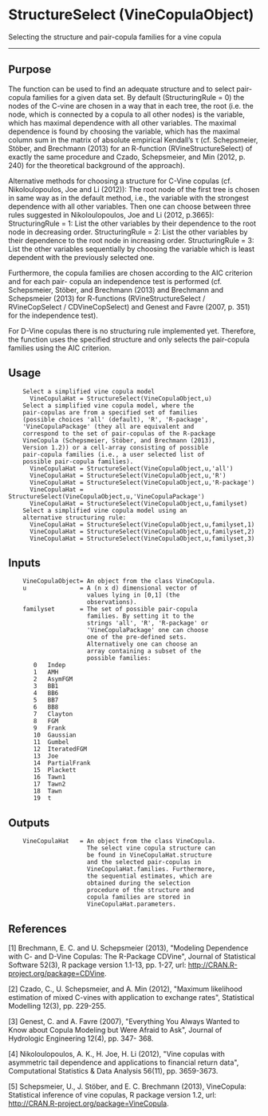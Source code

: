 # StructureSelect (VineCopulaObject)

Selecting the structure and pair-copula families for a vine copula

---
## Purpose
The function can be used to find an adequate structure
        and to select pair-copula families for a given data
        set. By default (StructuringRule = 0) the nodes of
        the C-vine are chosen in a way that in each tree,
        the root (i.e. the node, which is connected by a
        copula to all other nodes) is the variable, which has
        maximal dependence with all other variables. The
        maximal dependence is found by choosing the variable,
        which has the maximal column sum in the matrix of
        absolute empirical Kendall’s τ (cf. Schepsmeier,
        Stöber, and Brechmann (2013) for an R-function
        (RVineStructureSelect) of exactly the same procedure
        and Czado, Schepsmeier, and Min (2012, p. 240) for the
        theoretical background of the approach).
        
Alternative methods for choosing a structure for
        C-Vine copulas (cf. Nikoloulopoulos, Joe and Li
        (2012)):
        The root node of the first tree is chosen in same way
        as in the default method, i.e., the variable with the
        strongest dependence with all other variables. Then
        one can choose between three rules suggested in
        Nikoloulopoulos, Joe and Li (2012, p.3665):
        StructuringRule = 1: List the other variables by their
                             dependence to the root node in
                             decreasing order.
        StructuringRule = 2: List the other variables by their
                             dependence to the root node in
                             increasing order.
        StructuringRule = 3: List the other variables
                             sequentially by choosing the
                             variable which is least dependent
                             with the previously selected one.

Furthermore, the copula families are chosen
        according to the AIC criterion and for each pair-
        copula an independence test is performed (cf.
        Schepsmeier, Stöber, and Brechmann (2013) and
        Brechmann and Schepsmeier (2013) for R-functions
        (RVineStructureSelect / RVineCopSelect /
        CDVineCopSelect) and Genest and Favre (2007, p. 351)
        for the independence test).

For D-Vine copulas there is no structuring rule
        implemented yet. Therefore, the function uses the
        specified structure and only selects the pair-copula
        families using the AIC criterion.


## Usage
        Select a simplified vine copula model
          VineCopulaHat = StructureSelect(VineCopulaObject,u)
        Select a simplified vine copula model, where the
        pair-copulas are from a specified set of families
        (possible choices 'all' (default), 'R', 'R-package',
        'VineCopulaPackage' (they all are equivalent and
        correspond to the set of pair-copulas of the R-package
        VineCopula (Schepsmeier, Stöber, and Brechmann (2013),
        Version 1.2)) or a cell-array consisting of possible
        pair-copula families (i.e., a user selected list of
        possible pair-copula families).
          VineCopulaHat = StructureSelect(VineCopulaObject,u,'all')
          VineCopulaHat = StructureSelect(VineCopulaObject,u,'R')
          VineCopulaHat = StructureSelect(VineCopulaObject,u,'R-package')
          VineCopulaHat = StructureSelect(VineCopulaObject,u,'VineCopulaPackage')
          VineCopulaHat = StructureSelect(VineCopulaObject,u,familyset)
        Select a simplified vine copula model using an
        alternative structuring rule:
          VineCopulaHat = StructureSelect(VineCopulaObject,u,familyset,1)
          VineCopulaHat = StructureSelect(VineCopulaObject,u,familyset,2)
          VineCopulaHat = StructureSelect(VineCopulaObject,u,familyset,3)



## Inputs
        VineCopulaObject= An object from the class VineCopula.
        u               = A (n x d) dimensional vector of
                          values lying in [0,1] (the
                          observations).
        familyset       = The set of possible pair-copula
                          families. By setting it to the
                          strings 'all', 'R', 'R-package' or
                          'VineCopulaPackage' one can choose
                          one of the pre-defined sets.
                          Alternatively one can choose an
                          array containing a subset of the
                          possible families:
           0   Indep
           1   AMH
           2   AsymFGM
           3   BB1
           4   BB6
           5   BB7
           6   BB8
           7   Clayton
           8   FGM
           9   Frank
           10  Gaussian
           11  Gumbel
           12  IteratedFGM
           13  Joe
           14  PartialFrank
           15  Plackett
           16  Tawn1
           17  Tawn2
           18  Tawn
           19  t


## Outputs
        VineCopulaHat   = An object from the class VineCopula.
                          The select vine copula structure can
                          be found in VineCopulaHat.structure
                          and the selected pair-copulas in
                          VineCopulaHat.families. Furthermore,
                          the sequential estimates, which are
                          obtained during the selection
                          procedure of the structure and
                          copula families are stored in
                          VineCopulaHat.parameters.


## References
 [1]  Brechmann, E. C. and U. Schepsmeier (2013), "Modeling
      Dependence with C- and D-Vine Copulas: The R-Package
      CDVine", Journal of Statistical Software 52(3), R
      package version 1.1-13, pp. 1-27, url:
      http://CRAN.R-project.org/package=CDVine.
      
 [2]  Czado, C., U. Schepsmeier, and A. Min (2012), "Maximum
      likelihood estimation of mixed C-vines with application
      to exchange rates", Statistical Modelling 12(3), pp.
      229-255.
      
 [3]  Genest, C. and A. Favre (2007), "Everything You Always
      Wanted to Know about Copula Modeling but Were Afraid to
      Ask", Journal of Hydrologic Engineering 12(4), pp. 347-
      368.
      
 [4]  Nikoloulopoulos, A. K., H. Joe, H. Li (2012), "Vine
      copulas with asymmetric tail dependence and applications
      to financial return data", Computational Statistics &
      Data Analysis 56(11), pp. 3659-3673.
      
 [5]  Schepsmeier, U., J. Stöber, and E. C. Brechmann (2013),
      VineCopula: Statistical inference of vine copulas, R
      package version 1.2, url:
      http://CRAN.R-project.org/package=VineCopula.
